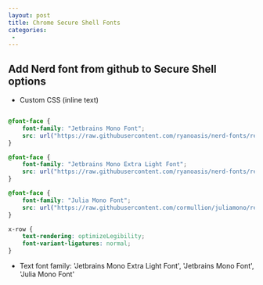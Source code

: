 ```yaml
---
layout: post
title: Chrome Secure Shell Fonts
categories:
 -
---
```


## Add Nerd font from github to Secure Shell options

- Custom CSS (inline text)

```css

@font-face {
    font-family: "Jetbrains Mono Font";
    src: url("https://raw.githubusercontent.com/ryanoasis/nerd-fonts/refs/heads/master/patched-fonts/JetBrainsMono/NoLigatures/Regular/JetBrainsMonoNLNerdFontMono-Regular.ttf");
}

@font-face {
    font-family: "Jetbrains Mono Extra Light Font";
    src: url("https://raw.githubusercontent.com/ryanoasis/nerd-fonts/refs/heads/master/patched-fonts/JetBrainsMono/NoLigatures/ExtraLight/JetBrainsMonoNLNerdFontMono-ExtraLight.ttf");
}

@font-face {
    font-family: "Julia Mono Font";
    src: url("https://raw.githubusercontent.com/cormullion/juliamono/refs/heads/master/JuliaMono-Regular.ttf");
}

x-row {
    text-rendering: optimizeLegibility;
    font-variant-ligatures: normal;
}

```

- Text font family:  'Jetbrains Mono Extra Light Font', 'Jetbrains Mono Font', 'Julia Mono Font'
